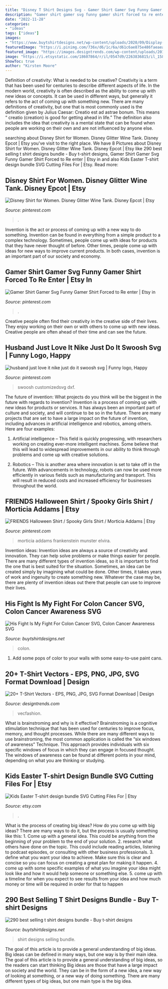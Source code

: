 ```yaml
---
title: "Disney T Shirt Designs Svg - Gamer Shirt Gamer Svg Funny Gamer Shirt Forced To Re Enter"
description: "Gamer shirt gamer svg funny gamer shirt forced to re enter"
date: "2022-11-28"
categories:
- "ideas"
tags: ["ideas"]
images:
- "https://www.buytshirtdesigns.net/wp-content/uploads/2020/09/Display-Image-Etsy-101.jpg"
featuredImage: "https://i.pinimg.com/736x/d6/1c/6a/d61c6ae875e486faeaea691977257120.jpg"
featured_image: "https://images.designtrends.com/wp-content/uploads/2016/07/29172040/Mens-Round-Neck-T-shirt-Vector-Design.jpg"
image: "https://i.etsystatic.com/18607864/r/il/0547d9/2263836815/il_1588xN.2263836815_h76o.jpg"
ShowToc: true
author: "Kirsten Moore"
---
```



Definition of creativity: What is needed to be creative?
Creativity is a term that has been used for centuries to describe different aspects of life. In the modern world, creativity is often described as the ability to come up with new ideas or concepts. It can be used in different ways, but generally it refers to the act of coming up with something new. There are many definitions of creativity, but one that is most commonly used is the definition given by Julius Caesar: Creatio est ad astrae bonum. This means “ creatio (creation) is good for getting ahead in life.” The definition also includes the idea that creativity is a mental state that can be found when people are working on their own and are not influenced by anyone else.

	

		
searching about Disney Shirt for Women. Disney Glitter Wine Tank. Disney Epcot | Etsy you've visit to the right place. We have 8 Pictures about Disney Shirt for Women. Disney Glitter Wine Tank. Disney Epcot | Etsy like 290 best selling t shirt designs bundle - Buy t-shirt designs, Gamer Shirt Gamer Svg Funny Gamer Shirt Forced to Re enter | Etsy in and also Kids Easter T-shirt design bundle SVG Cutting Files For | Etsy. Read more:
		
    
## Disney Shirt For Women. Disney Glitter Wine Tank. Disney Epcot | Etsy

<img loading=lazy src="https://i.pinimg.com/736x/b2/ba/2c/b2ba2cc0f122131b426b16e46140ae51.jpg" onerror="this.onerror=null;this.src='https://tse1.mm.bing.net/th?id=OIP.YyeBHt2rMHh__Zv-InmwWAHaJ4&amp;pid=15.1';" alt="Disney Shirt for Women. Disney Glitter Wine Tank. Disney Epcot | Etsy">

_Source: pinterest.com_

>. 

	

Invention is the act or process of coming up with a new way to do something. Invention can be found in everything from a simple product to a complex technology. Sometimes, people come up with ideas for products that they have never thought of before. Other times, people come up with ideas for new ways to improve current products. In both cases, invention is an important part of our society and economy.

    
## Gamer Shirt Gamer Svg Funny Gamer Shirt Forced To Re Enter | Etsy In

<img loading=lazy src="https://i.pinimg.com/736x/ca/13/be/ca13be30b04bc034a1ad70f22d383d5f.jpg" onerror="this.onerror=null;this.src='https://tse1.mm.bing.net/th?id=OIP.VywwIgCWjDTjxd3WJmXhVgHaHa&amp;pid=15.1';" alt="Gamer Shirt Gamer Svg Funny Gamer Shirt Forced to Re enter | Etsy in">

_Source: pinterest.com_

>. 

	

Creative people often find their creativity in the creative side of their lives. They enjoy working on their own or with others to come up with new ideas. Creative people are often ahead of their time and can see the future.

    
## Husband Just Love It Nike Just Do It Swoosh Svg | Funny Logo, Happy

<img loading=lazy src="https://i.pinimg.com/736x/d6/1c/6a/d61c6ae875e486faeaea691977257120.jpg" onerror="this.onerror=null;this.src='https://tse4.mm.bing.net/th?id=OIP.vpIr7FM9W2Qa2jaFisnOewHaKz&amp;pid=15.1';" alt="husband just love it nike just do it swoosh svg | Funny logo, Happy">

_Source: pinterest.com_

>swoosh customizedsvg dxf. 

	

The future of invention: What projects do you think will be the biggest in the future with regards to invention?
Invention is a process of coming up with new ideas for products or services. It has always been an important part of culture and society, and will continue to be so in the future. There are many projects that are set to have a large impact on the future of invention, including advances in artificial intelligence and robotics, among others. Here are four examples:
1) Artificial intelligence – This field is quickly progressing, with researchers working on creating ever-more intelligent machines. Some believe that this will lead to widespread improvements in our ability to think through problems and come up with creative solutions.

2) Robotics – This is another area where innovation is set to take off in the future. With advancements in technology, robots can now be used more efficiently in various fields such as manufacturing and transport. This will result in reduced costs and increased efficiency for businesses throughout the world.

    
## FRIENDS Halloween Shirt / Spooky Girls Shirt / Morticia Addams | Etsy

<img loading=lazy src="https://i.pinimg.com/736x/06/f3/f5/06f3f5000804353135729c4960132a85.jpg" onerror="this.onerror=null;this.src='https://tse1.mm.bing.net/th?id=OIP.YP82H2PR6WXGgfVYFNS7BwHaJ4&amp;pid=15.1';" alt="FRIENDS Halloween Shirt / Spooky Girls Shirt / Morticia Addams | Etsy">

_Source: pinterest.com_

>morticia addams frankenstein munster elvira. 

	

Invention ideas:
Invention ideas are always a source of creativity and innovation. They can help solve problems or make things easier for people. There are many different types of invention ideas, so it is important to find the one that is best suited for the situation. Sometimes, an idea can be created simply by imagining what could be done. Other times, it takes years of work and ingenuity to create something new. Whatever the case may be, there are plenty of invention ideas out there that people can use to improve their lives.

    
## His Fight Is My Fight For Colon Cancer SVG, Colon Cancer Awareness SVG

<img loading=lazy src="https://www.buytshirtdesigns.net/wp-content/uploads/2020/09/Display-Image-Etsy-101.jpg" onerror="this.onerror=null;this.src='https://tse4.mm.bing.net/th?id=OIP.LheOws_JHXmYoJjywDUQrgHaF-&amp;pid=15.1';" alt="His Fight Is My Fight For Colon Cancer SVG, Colon Cancer Awareness SVG">

_Source: buytshirtdesigns.net_

>colon. 

	

1. Add some pops of color to your walls with some easy-to-use paint cans.

    
## 20+ T-Shirt Vectors - EPS, PNG, JPG, SVG Format Download | Design

<img loading=lazy src="https://images.designtrends.com/wp-content/uploads/2016/07/29172040/Mens-Round-Neck-T-shirt-Vector-Design.jpg" onerror="this.onerror=null;this.src='https://tse4.mm.bing.net/th?id=OIP.o2jk-rkCkm4-H4mXhIXLzQHaFK&amp;pid=15.1';" alt="20+ T-Shirt Vectors - EPS, PNG, JPG, SVG Format Download | Design">

_Source: designtrends.com_

>vecfashion. 

	

What is brainstroming and why is it effective?
Brainstroming is a cognitive stimulation technique that has been used for centuries to improve focus, memory, and thought processes. While there are many different ways to use brainstroming, the most common application is called the “six windows of awareness” Technique. This approach provides individuals with six specific windows of focus in which they can engage in focused thought. The windows of awareness can be found at different points in your mind, depending on what you are thinking or studying.

    
## Kids Easter T-shirt Design Bundle SVG Cutting Files For | Etsy

<img loading=lazy src="https://i.etsystatic.com/18607864/r/il/0547d9/2263836815/il_1588xN.2263836815_h76o.jpg" onerror="this.onerror=null;this.src='https://tse1.mm.bing.net/th?id=OIP.lQQE0X7uPGo3-Gi7sIkVNgHaHa&amp;pid=15.1';" alt="Kids Easter T-shirt design bundle SVG Cutting Files For | Etsy">

_Source: etsy.com_

>. 

	

What is the process of creating big ideas?
How do you come up with big ideas? There are many ways to do it, but the process is usually something like this: 1. Come up with a general idea. This could be anything from the beginning of your problem to the end of your solution. 2. research what others have done on the topic. This could include reading articles, listening to podcast episodes, or consulting with other business professionals. 3. define what you want your idea to achieve. Make sure this is clear and concise so you can focus on creating a great plan for making it happen. 4. come up with some specific examples of what you imagine your idea might look like and how it would help someone or something else. 5. come up with a timeline for when you expect to see results from your idea and how much money or time will be required in order for that to happen 
    
## 290 Best Selling T Shirt Designs Bundle - Buy T-shirt Designs

<img loading=lazy src="https://www.buytshirtdesigns.net/wp-content/uploads/2021/01/p-21-453-800x795.png" onerror="this.onerror=null;this.src='https://tse1.mm.bing.net/th?id=OIP.7zNw9bRq-kftWppIyY3v2gHaHX&amp;pid=15.1';" alt="290 best selling t shirt designs bundle - Buy t-shirt designs">

_Source: buytshirtdesigns.net_

>shirt designs selling bundle. 

	

The goal of this article is to provide a general understanding of big ideas. Big ideas can be defined in many ways, but one way is by their main idea. The goal of this article is to provide a general understanding of big ideas, so the readers can start thinking
Big ideas are those that have a large impact on society and the world. They can be in the form of a new idea, a new way of looking at something, or a new way of doing something. There are many different types of big ideas, but one main type is the big idea.

